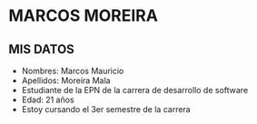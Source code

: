 # MARCOS MOREIRA

## MIS DATOS

- Nombres: Marcos Mauricio
- Apellidos: Moreira Mala
- Estudiante de la EPN de la carrera de desarrollo de software
- Edad: 21 años
- Estoy cursando el 3er semestre de la carrera
